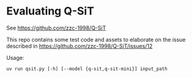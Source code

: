 # Evaluating Q-SiT

See https://github.com/zzc-1998/Q-SiT

This repo contains some test code and assets to elaborate on the issue described in 
https://github.com/zzc-1998/Q-SiT/issues/12

Usage:
```
uv run qsit.py [-h] [--model {q-sit,q-sit-mini}] input_path
```
